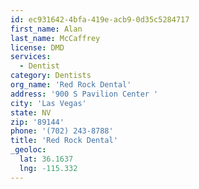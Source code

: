 ```yaml
---
id: ec931642-4bfa-419e-acb9-0d35c5284717
first_name: Alan
last_name: McCaffrey
license: DMD
services:
  - Dentist
category: Dentists
org_name: 'Red Rock Dental'
address: '900 S Pavilion Center '
city: 'Las Vegas'
state: NV
zip: '89144'
phone: '(702) 243-8788'
title: 'Red Rock Dental'
_geoloc:
  lat: 36.1637
  lng: -115.332
---
```

